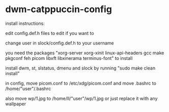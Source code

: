 # dwm-catppuccin-config
install instructions:

edit config.def.h files to edit if you want to

change user in slock/config.def.h to your username 

you need the packages "xorg-server xorg-xinit linux-api-headers gcc make pkgconf feh picom libxft libxinerama terminus-font" to install

install dwm, st, slstatus, dmenu and slock by running  "sudo make clean install"

in config, move picom.conf to /etc/xdg/picom.conf and move .bashrc to 
/home/"user"/.bashrc

also move wp/1.jpg to /home/ll/"user"/wp/1.jpg or just replace it with any wallpaper

